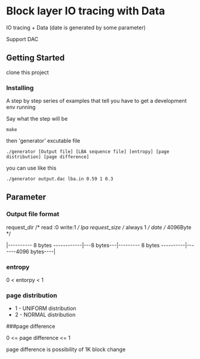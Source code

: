# Block layer IO tracing with Data

IO tracing + Data (date is generated by some parameter)

Support DAC

## Getting Started

clone this project


### Installing

A step by step series of examples that tell you have to get a development env running

Say what the step will be

```
make
```

then 'generator' excutable file 

```
./generator [Output file] [LBA sequence file] [entropy] [page distribution] [page difference]
```

you can use like this
```
./generator output.dac lba.in 0.59 1 0.3
```

## Parameter
### Output file format

  request_dir /* read :0 write:1 */       lpa       request_size /* always 1 */      date /* 4096Byte */

 |----------   8 bytes ------------|---8 bytes---|--------- 8 bytes ----------|-------4096 bytes----|

### entropy

0 < entorpy < 1

### page distribution
* 1 - UNIFORM distribution
* 2 - NORMAL distribution

###page difference

0 <= page difference <= 1

page difference is possibility of 1K block change

